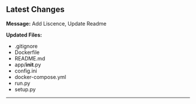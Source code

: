 
## Latest Changes
**Message:** Add Liscence, Update Readme

**Updated Files:**
- .gitignore
- Dockerfile
- README.md
- app/__init__.py
- config.ini
- docker-compose.yml
- run.py
- setup.py
----------------------------------------
